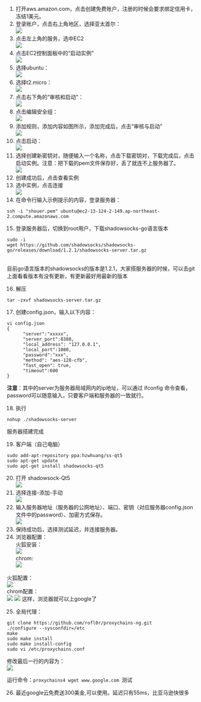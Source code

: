1. 打开aws.amazon.com，点击创建免费账户，注册的时候会要求绑定信用卡，冻结1美元。
2. 登录账户，点击右上角地区，选择亚太首尔：<br>
![](1.png)
3. 点击左上角的服务，选中EC2<br>
![](2.png)
4. 点击EC2控制面板中的“启动实例”<br>
![](3.png)
5. 选择ubuntu：<br>
![](4.png)
6. 选择t2.micro：<br>
![](5.png)
7. 点击右下角的“审核和启动”：<br>
![](6.png)
8. 点击编辑安全组：<br>
![](7.png)
9. 添加规则，添加内容如图所示，添加完成后，点击“审核与启动”<br>
![](8.png)
10. 点击启动：<br>
![](9.png)
11. 选择创建新密钥对，随便输入一个名称，点击下载密钥对，下载完成后，点击启动实例。注意：把下载的pem文件保存好，丢了就连不上服务器了。<br>
![](10.png)
12. 创建成功后，点击查看实例<br>
13. 选中实例，点击连接<br>
![](11.png)
14. 在命令行输入示例提示的内容，登录服务器：<br>
```
ssh -i "shouer.pem" ubuntu@ec2-13-124-2-149.ap-northeast-2.compute.amazonaws.com
```
15. 登录服务器后，切换到root用户，下载shadowsocks-go语言版本<br>
```
sudo -i
wget https://github.com/shadowsocks/shadowsocks-go/releases/download/1.2.1/shadowsocks-server.tar.gz
```
<br>
目前go语言版本的shadowsocks的版本是1.2.1，大家搭服务器的时候，可以去git上面看看版本有没有更新，有更新最好用最新的版本

16. 解压
```
tar -zxvf shadowsocks-server.tar.gz
```

17. 创建config.json，输入以下内容：
```
vi config.json
{
      "server":"xxxxx",
      "server_port":8388,
      "local_address": "127.0.0.1",
      "local_port":1080,
      "password":"xxx",
      "method": "aes-128-cfb",
      "fast_open": true,
      "timeout":600
}
```
**注意**：其中的server为服务器局域网内的ip地址，可以通过 ifconfig 命令查看，password可以随意输入，只要客户端和服务器的一致就行。

18. 执行
```
nohup ./shadowsocks-server
```
服务器搭建完成

19. 客户端（自己电脑）
```
sudo add-apt-repository ppa:hzwhuang/ss-qt5
sudo apt-get update
sudo apt-get install shadowsocks-qt5
```
20. 打开 shadowsock-Qt5<br>
![](12.png)
21. 选择连接-添加-手动<br>
![](13.png)
22. 输入服务器地址（服务器的公网地址）、端口、密钥（对应服务器config.json文件中的password）、加密方式保存。<br>
![](14.png)
23. 保持成功后，选择测试延迟，并连接服务器。
24. 浏览器配置：<br>
火狐安装：<br>
![](15.png)<br>
chrom:<br>
![](16.png)

火狐配置：<br>
![](17.png)<br>
chrom配置：<br>
![](18.png)
![](19.png)
这样，浏览器就可以上google了

25. 全局代理：
```
git clone https://github.com/rofl0r/proxychains-ng.git
./configure --sysconfdir=/etc
make
sudo make install
sudo make install-config
sudo vi /etc/proxychains.conf
```
修改最后一行的内容为：<br>
![](20.png)

运行命令：`proxychains4 wget www.google.com `测试

26. 最近google云免费送300美金,可以使用。延迟只有55ms，比亚马逊快很多
